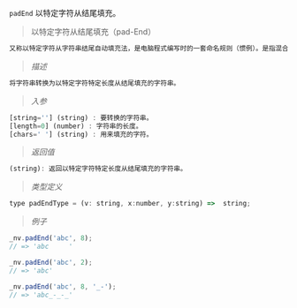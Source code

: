 `padEnd` 以特定字符从结尾填充。

> 以特定字符从结尾填充（pad-End）

```javascript
又称以特定字符从字符串结尾自动填充法，是电脑程式编写时的一套命名规则（惯例）。是指混合使用大小写字母来构成变量和函数的名字。
```
> *描述*

```javascript
将字符串转换为以特定字符特定长度从结尾填充的字符串。
```

> *入参*

```javascript
[string=''] (string) : 要转换的字符串。
[length=0] (number) : 字符串的长度。
[chars=' '] (string) : 用来填充的字符。
```

> *返回值*

```javascript
(string): 返回以特定字符特定长度从结尾填充的字符串。

```

> *类型定义*

```javascript
type padEndType = (v: string, x:number, y:string) =>  string;
```

> *例子*

```javascript
_nv.padEnd('abc', 8);
// => 'abc     '
```

```javascript
_nv.padEnd('abc', 2);
// => 'abc'
```

```javascript
_nv.padEnd('abc', 8, '_-');
// => 'abc_-_-_'
```


